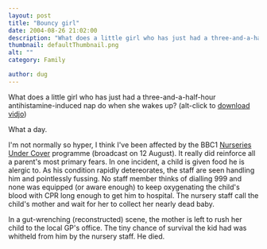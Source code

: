 ```yaml
---
layout: post
title: "Bouncy girl"
date: 2004-08-26 21:02:00
description: "What does a little girl who has just had a three-and-a-half-hour antihistamine-induced nap do when she wakes up? (alt-click to download vidjo) What a day. I&#8217;m not normally so hyper, I think I&#8217;ve been affected by the BBC1 Nurseries Under&#8230;"
thumbnail: defaultThumbnail.png
alt: ""
category: Family

author: dug
---
```


<p>What does a little girl who has just had a three-and-a-half-hour antihistamine-induced nap do when she wakes up? (alt-click to <a href="/mm/bounce.mp4">download vidjo</a>)</p>

<p>What a day. </p>

<p>I'm not normally so hyper, I think I've been affected by the <span class="caps">BBC1 </span><a href="http://news.bbc.co.uk/nolpda/ukfs_news/hi/newsid_3556000/3556604.stm">Nurseries Under Cover</a> programme (broadcast on 12 August). It really did reinforce all a parent's most primary fears. In one incident, a child is given food he is alergic to. As his condition rapidly detereorates, the staff are seen handling him and pointlessly fussing. No staff member thinks of dialling 999 and none was equipped (or aware enough) to keep oxygenating the child's blood with <span class="caps">CPR </span>long enough to get him to hospital. The nursery staff call the child's mother and wait for her to collect her nearly dead baby.</p>

<p>In a gut-wrenching (reconstructed) scene, the mother is left to rush her child to the local <span class="caps">GP'</span>s office. The tiny chance of survival the kid had was whitheld from him by the nursery staff. He died.</p>
